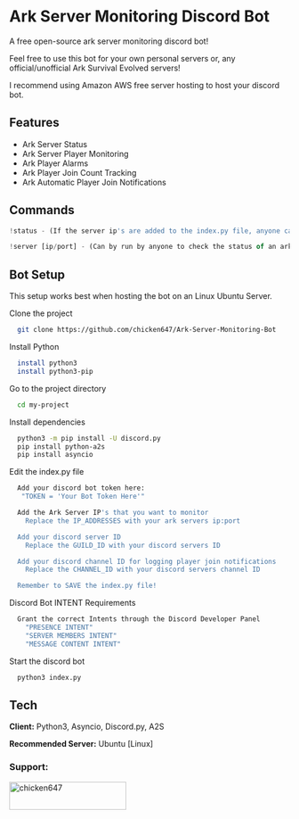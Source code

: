 # Ark Server Monitoring Discord Bot

A free open-source ark server monitoring discord bot! 

Feel free to use this bot for your own personal servers or, any official/unofficial Ark Survival Evolved servers! 

I recommend using Amazon AWS free server hosting to host your discord bot. 


## Features

- Ark Server Status
- Ark Server Player Monitoring
- Ark Player Alarms
- Ark Player Join Count Tracking
- Ark Automatic Player Join Notifications


## Commands

```javascript
!status - (If the server ip's are added to the index.py file, anyone can use this command to check the status of the servers.)

!server [ip/port] - (Can by run by anyone to check the status of an ark server through the ip.)
```


## Bot Setup

This setup works best when hosting the bot on an Linux Ubuntu Server. 

Clone the project
```bash
  git clone https://github.com/chicken647/Ark-Server-Monitoring-Bot
```

Install Python
```bash
  install python3
  install python3-pip
```

Go to the project directory

```bash
  cd my-project
```

Install dependencies

```bash
  python3 -m pip install -U discord.py
  pip install python-a2s
  pip install asyncio
```

Edit the index.py file

```bash
  Add your discord bot token here:
   "TOKEN = 'Your Bot Token Here'"

  Add the Ark Server IP's that you want to monitor
    Replace the IP_ADDRESSES with your ark servers ip:port

  Add your discord server ID
    Replace the GUILD_ID with your discord servers ID

  Add your discord channel ID for logging player join notifications  
    Replace the CHANNEL_ID with your discord servers channel ID

  Remember to SAVE the index.py file!
```

Discord Bot INTENT Requirements
```bash
  Grant the correct Intents through the Discord Developer Panel
    "PRESENCE INTENT" 
    "SERVER MEMBERS INTENT" 
    "MESSAGE CONTENT INTENT" 
```

Start the discord bot

```bash
  python3 index.py
```


## Tech

**Client:** Python3, Asyncio, Discord.py, A2S

**Recommended Server:** Ubuntu [Linux]


<h3 align="left">Support:</h3>
<p><a href="https://ko-fi.com/chicken647"> <img align="left" src="https://cdn.ko-fi.com/cdn/kofi3.png?v=3" height="50" width="210" alt="chicken647" /></a></p><br><br>

